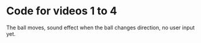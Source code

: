 # Code for videos 1 to 4

The ball moves, sound effect when the ball changes direction, no user input yet.
